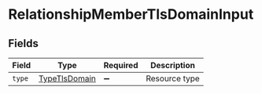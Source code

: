 # RelationshipMemberTlsDomainInput


## Fields

| Field                                                 | Type                                                  | Required                                              | Description                                           |
| ----------------------------------------------------- | ----------------------------------------------------- | ----------------------------------------------------- | ----------------------------------------------------- |
| `type`                                                | [TypeTlsDomain](../../models/shared/typetlsdomain.md) | :heavy_minus_sign:                                    | Resource type                                         |